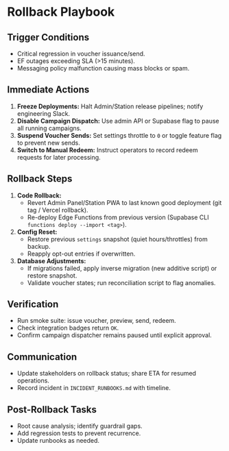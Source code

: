 # Rollback Playbook

## Trigger Conditions

- Critical regression in voucher issuance/send.
- EF outages exceeding SLA (>15 minutes).
- Messaging policy malfunction causing mass blocks or spam.

## Immediate Actions

1. **Freeze Deployments:** Halt Admin/Station release pipelines; notify
   engineering Slack.
2. **Disable Campaign Dispatch:** Use admin API or Supabase flag to pause all
   running campaigns.
3. **Suspend Voucher Sends:** Set settings throttle to `0` or toggle feature
   flag to prevent new sends.
4. **Switch to Manual Redeem:** Instruct operators to record redeem requests for
   later processing.

## Rollback Steps

1. **Code Rollback:**
   - Revert Admin Panel/Station PWA to last known good deployment (git tag /
     Vercel rollback).
   - Re-deploy Edge Functions from previous version (Supabase CLI
     `functions deploy --import <tag>`).
2. **Config Reset:**
   - Restore previous `settings` snapshot (quiet hours/throttles) from backup.
   - Reapply opt-out entries if overwritten.
3. **Database Adjustments:**
   - If migrations failed, apply inverse migration (new additive script) or
     restore snapshot.
   - Validate voucher states; run reconciliation script to flag anomalies.

## Verification

- Run smoke suite: issue voucher, preview, send, redeem.
- Check integration badges return `OK`.
- Confirm campaign dispatcher remains paused until explicit approval.

## Communication

- Update stakeholders on rollback status; share ETA for resumed operations.
- Record incident in `INCIDENT_RUNBOOKS.md` with timeline.

## Post-Rollback Tasks

- Root cause analysis; identify guardrail gaps.
- Add regression tests to prevent recurrence.
- Update runbooks as needed.
